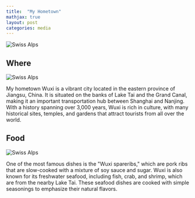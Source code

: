 ```yaml
---
title:  "My Hometown"
mathjax: true
layout: post
categories: media
---
```


![Swiss Alps](https://content.r9cdn.net/rimg/dimg/7e/f4/9b519018-city-12046-16d66c6fc39.jpg?crop=true&width=1020&height=498)



## Where
![Swiss Alps](https://www.chinadiscovery.com/assets/images/wuxi/maps/wuxi-china-map-full.jpg)

My hometown Wuxi is a vibrant city located in the eastern province of Jiangsu, China. It is situated on the banks of Lake Tai and the Grand Canal, making it an important transportation hub between Shanghai and Nanjing. With a history spanning over 3,000 years, Wuxi is rich in culture, with many historical sites, temples, and gardens that attract tourists from all over the world.

## Food
![Swiss Alps](https://i.redd.it/vttvr3hupp1a1.jpg)

One of the most famous dishes is the "Wuxi spareribs," which are pork ribs that are slow-cooked with a mixture of soy sauce and sugar. Wuxi is also known for its freshwater seafood, including fish, crab, and shrimp, which are from the nearby Lake Tai. These seafood dishes are cooked with simple seasonings to emphasize their natural flavors.
